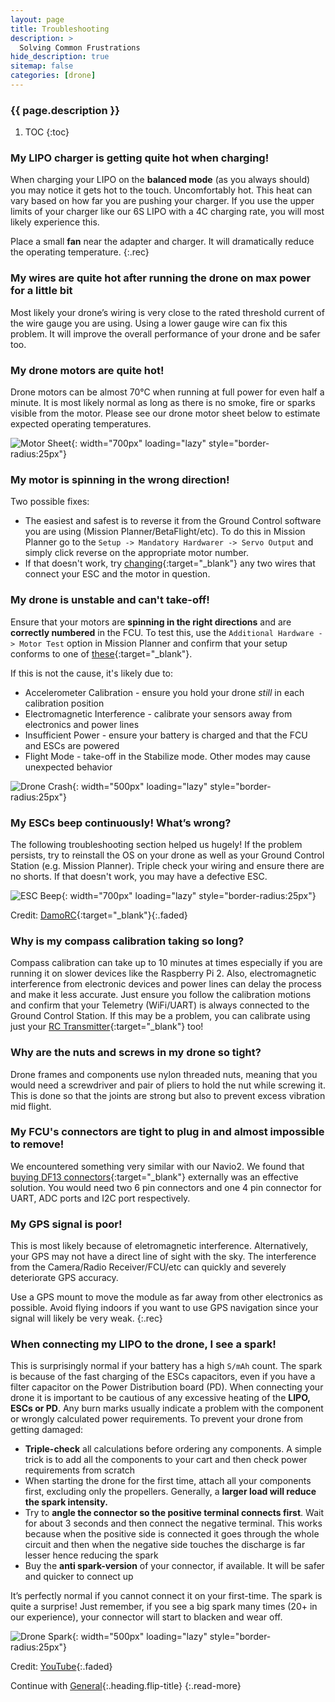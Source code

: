 ```yaml
---
layout: page
title: Troubleshooting
description: >
  Solving Common Frustrations
hide_description: true
sitemap: false
categories: [drone]
---
```



<h3 class="faded">{{ page.description }}</h3>


1. TOC
{:toc}


### My LIPO charger is getting quite hot when charging!

When charging your LIPO on the **balanced mode** (as you always should) you may notice it gets hot to the touch. Uncomfortably hot. 
This heat can vary based on how far you are pushing your charger. If you use the upper limits of your charger like our 6S LIPO with a 4C charging rate, you will most likely experience this. 

Place a small **fan** near the adapter and charger. It will dramatically reduce the operating temperature.
{:.rec}

### My wires are quite hot after running the drone on max power for a little bit

Most likely your drone’s wiring is very close to the rated threshold current of the wire gauge you are using. Using a lower gauge wire can fix this problem. It will improve the overall performance of your drone and be safer too.

### My drone motors are quite hot! 

Drone motors can be almost 70&deg;C when running at full power for even half a minute. It is most likely normal as long as there is no smoke, fire or sparks visible from the motor. Please see our drone motor sheet below to estimate expected operating temperatures.

![Motor Sheet](/assets/blog/drone_motor_specs.jpeg){: width="700px" loading="lazy" style="border-radius:25px"}

### My motor is spinning in the wrong direction!

Two possible fixes:
* The easiest and safest is to reverse it from the Ground Control software you are using (Mission Planner/BetaFlight/etc). To do this in Mission Planner go to the `Setup -> Mandatory Hardwarer -> Servo Output` and simply click reverse on the appropriate motor number. 
* If that doesn't work, try [changing][spin]{:target="_blank"} any two wires that connect your ESC and the motor in question.

### My drone is unstable and can't take-off!

Ensure that your motors are __spinning in the right directions__ and are __correctly numbered__ in the FCU. To test this, use the `Additional Hardware -> Motor Test` option in Mission Planner and confirm that your setup conforms to one of [these][motortest]{:target="_blank"}. 

If this is not the cause, it's likely due to:
* Accelerometer Calibration - ensure you hold your drone *still* in each calibration position
* Electromagnetic Interference - calibrate your sensors away from electronics and power lines
* Insufficient Power - ensure your battery is charged and that the FCU and ESCs are powered
* Flight Mode - take-off in the Stabilize mode. Other modes may cause unexpected behavior

![Drone Crash](/assets/blog/drone_crash.gif){: width="500px" loading="lazy" style="border-radius:25px"}

### My ESCs beep continuously! What’s wrong?

The following troubleshooting section helped us hugely! If the problem persists, try to reinstall the OS on your drone as well as your Ground Control Station (e.g. Mission Planner). Triple check your wiring and ensure there are no shorts. If that doesn't work, you may have a defective ESC.

![ESC Beep](/assets/blog/drone_esc_beep.jpg){: width="700px" loading="lazy" style="border-radius:25px"}

Credit: [DamoRC][ESCError]{:target="_blank"}{:.faded}

### Why is my compass calibration taking so long?

Compass calibration can take up to 10 minutes at times especially if you are running it on slower devices like the Raspberry Pi 2. Also, electromagnetic interference from electronic devices and power lines can delay the process and make it less accurate. Just ensure you follow the calibration motions and confirm that your Telemetry (WiFi/UART) is always connected to the Ground Control Station. If this may be a problem, you can calibrate using just your [RC Transmitter][compass]{:target="_blank"} too!

### Why are the nuts and screws in my drone so tight?

Drone frames and components use nylon threaded nuts, meaning that you would need a screwdriver and pair of pliers to hold the nut while screwing it. This is done so that the joints are strong but also to prevent excess vibration mid flight.

### My FCU's connectors are tight to plug in and almost impossible to remove!

We encountered something very similar with our Navio2. We found that [buying DF13 connectors][DF13]{:target="_blank"} externally was an effective solution. You would need two 6 pin connectors and one 4 pin connector for UART, ADC ports and I2C port respectively.

### My GPS signal is poor!

This is most likely because of eletromagnetic interference. Alternatively, your GPS may not have a direct line of sight with the sky. The interference from the Camera/Radio Receiver/FCU/etc can quickly and severely deteriorate GPS accuracy. 

Use a GPS mount to move the module as far away from other electronics as possible. Avoid flying indoors if you want to use GPS navigation since your signal will likely be very weak.
{:.rec}

### When connecting my LIPO to the drone, I see a spark! 

This is surprisingly normal if your battery has a high `S/mAh` count. The spark is because of the fast charging of the ESCs capacitors, even if you have a filter capacitor on the Power Distribution board (PD). When connecting your drone it is important to be cautious of any excessive heating of the **LIPO, ESCs or PD**. Any burn marks usually indicate a problem with the component or wrongly calculated power requirements. To prevent your drone from getting damaged:

* __Triple-check__ all calculations before ordering any components. A simple trick is to add all the components to your cart and then check power requirements from scratch
* When starting the drone for the first time, attach all your components first, excluding only the propellers. Generally, a __larger load will reduce the spark intensity.__
* Try to __angle the connector so the positive terminal connects first__. Wait for about 3 seconds and then connect the negative terminal. This works because when the positive side is connected it goes through the whole circuit and then when the negative side touches the discharge is far lesser hence reducing the spark
* Buy the __anti spark-version__ of your connector, if available. It will be safer and quicker to connect up

It’s perfectly normal if you cannot connect it on your first-time. The spark is quite a surprise! Just remember, if you see a big spark many times (20+ in our experience), your connector will start to blacken and wear off.

![Drone Spark](/assets/blog/drone_spark.gif){: width="500px" loading="lazy" style="border-radius:25px"}

Credit: [YouTube](https://youtu.be/xF8GqpqKYlA){:.faded}

Continue with [General](general.html){:.heading.flip-title}
{:.read-more}

[ESCError]: https://forum.flitetest.com/index.php?threads/esc-constant-beep-no-solution.39196/
[DF13]: https://www.aliexpress.com/item/32718835617.html?spm=a2g0o.search0304.0.0.5d91529e94SY3E&algo_pvid=9ae26a45-bb46-4851-b06a-39f6129bf055&algo_exp_id=9ae26a45-bb46-4851-b06a-39f6129bf055-0
[motortest]: https://ardupilot.org/copter/docs/connect-escs-and-motors.html
[spin]: https://oscarliang.com/change-motor-spin-direction-quadcopter/
[compass]: https://ardupilot.org/copter/docs/common-compass-calibration-in-mission-planner.html#onboard-calibration-using-stick-gestures-no-gcs
